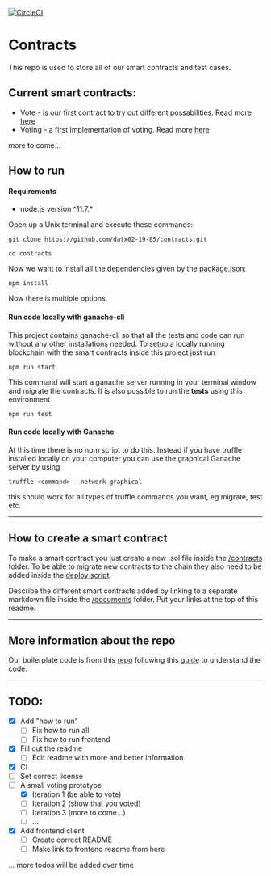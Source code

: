[![CircleCI](https://circleci.com/gh/datx02-19-85/project.svg?style=shield)](https://circleci.com/gh/datx02-19-85/project)

# Contracts

This repo is used to store all of our smart contracts and test cases.

## Current smart contracts:
- Vote - is our first contract to try out different possabilities. Read more [here](/documents/vote.md)
- Voting - a first implementation of voting. Read more [here](/documents/voting.md)

more to come...

## How to run

#### Requirements
 - node.js version ^11.7.*

Open up a Unix terminal and execute these commands:

```
git clone https://github.com/datx02-19-85/contracts.git
```
```
cd contracts
```
Now we want to install all the dependencies given by the [package.json](package.json):
```
npm install
```
Now there is multiple options.

#### Run code locally with ganache-cli
This project contains ganache-cli so that all the tests and code can run without any other installations needed. To setup a locally running blockchain with the smart contracts inside this project just run
```
npm run start
```
This command will start a ganache server running in your terminal window and migrate the contracts. It is also possible to run the **tests** using this environment 
```
npm run test
```

#### Run code locally with Ganache 
At this time there is no npm script to do this. Instead if you have truffle installed locally on your computer you can use the graphical Ganache server by using
```
truffle <command> --network graphical
```
this should work for all types of truffle commands you want, eg migrate, test etc.

___

## How to create a smart contract
To make a smart contract you just create a new .sol file inside the [/contracts](/contracts/) folder. To be able to migrate new contracts to the chain they also need to be added inside the [deploy script](/migrations/2_deploy_contracts.js). 


Describe the different smart contracts added by linking to a separate markdown file inside the [/documents](/documents/) folder. Put your links at the top of this readme.

___

## More information about the repo
Our boilerplate code is from this [repo](https://github.com/tylerjohnhaden/__truffle-boilerplate)
following this [guide](https://blog.ippon.tech/creating-your-first-truffle-project-part-2-of-2/) to understand the code.

___

## TODO:
- [x] Add "how to run"
  - [ ] Fix how to run all
  - [ ] Fix how to run frontend
- [x] Fill out the readme
  - [ ] Edit readme with more and better information
- [x] CI
- [ ] Set correct license
- [ ] A small voting prototype
  - [x] Iteration 1 (be able to vote)
  - [ ] Iteration 2 (show that you voted)
  - [ ] Iteration 3 (more to come...)
  - [ ] ...
- [x] Add frontend client
  - [ ] Create correct README
  - [ ] Make link to frontend readme from here

... more todos will be added over time
